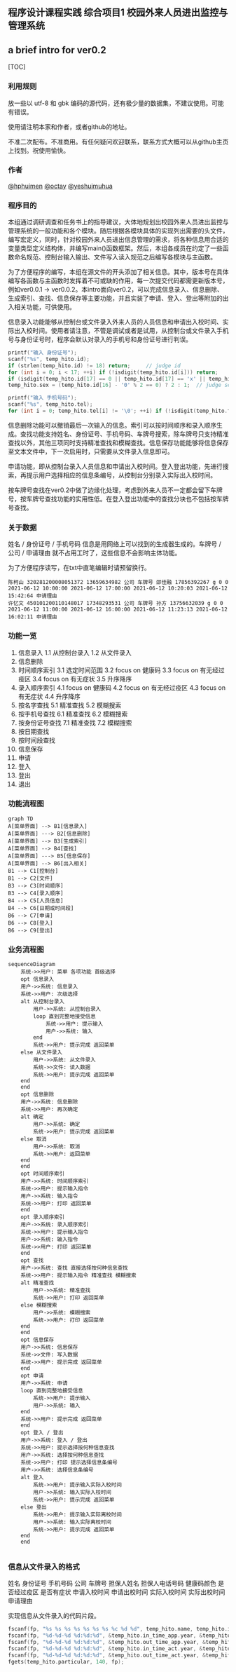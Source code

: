 ## 程序设计课程实践 综合项目1 校园外来人员进出监控与管理系统

## a brief intro for ver0.2

[TOC]

### 利用规则

放一些以 utf-8 和 gbk 编码的源代码，还有极少量的数据集，不建议使用。可能有错误。

使用请注明本家和作者，或者github的地址。

不准二次配布。不准商用。有任何疑问欢迎联系，联系方式大概可以从github主页上找到。祝使用愉快。

### 作者

[@hphuimen](https://github.com/hphuimen)  [@octay](https://github.com/octay)  [@yeshuimuhua](https://github.com/yeshuimuhua)  

### 程序目的

本组通过调研调查和任务书上的指导建议，大体地规划出校园外来人员进出监控与管理系统的一般功能和各个模块。随后根据各模块具体的实现列出需要的头文件，编写宏定义，同时，针对校园外来人员进出信息管理的需求，将各种信息用合适的变量类型定义结构体，并编写main()函数框架。然后，本组各成员在约定了一些函数命名规范、控制台输入输出、文件写入读入规范之后编写各模块与主函数。

为了方便程序的编写，本组在源文件的开头添加了相关信息。其中，版本号在具体编写各函数与主函数时发挥着不可或缺的作用，每一次提交代码都需更新版本号，例如ver0.0.1 → ver0.0.2。本intro面向ver0.2，可以完成信息录入、信息删除、生成索引、查找、信息保存等主要功能，并且实装了申请、登入、登出等附加的出入相关功能，可供使用。

信息录入功能能够从控制台或文件录入外来人员的人员信息和申请出入校时间、实际出入校时间。使用者请注意，不管是调试或者是试用，从控制台或文件录入手机号与身份证号时，程序会默认对录入的手机号和身份证号进行判误。

```c
printf("输入 身份证号");
scanf("%s", temp_hito.id);
if (strlen(temp_hito.id) != 18) return;     // judge id
for (int i = 0; i < 17; ++i) if (!isdigit(temp_hito.id[i])) return;
if (isdigit(temp_hito.id[17] == 0 || temp_hito.id[17] == 'x' || temp_hito.id[17] == 'X')) return;
temp_hito.sex = (temp_hito.id[16] - '0' % 2 == 0) ? 2 : 1;  // judge sex from id
```

```c
printf("输入 手机号码");
scanf("%s", temp_hito.tel);
for (int i = 0; temp_hito.tel[i] != '\0'; ++i) if (!isdigit(temp_hito.tel[i])) return;  // judge tel
```

信息删除功能可以撤销最后一次输入的信息。索引可以按时间顺序和录入顺序生成。查找功能支持姓名、身份证号、手机号码、车牌号搜索，除车牌号只支持精准查找以外，其他三项同时支持精准查找和模糊查找。信息保存功能能够将信息保存至文本文件中，下一次启用时，只需要从文件录入信息即可。

申请功能，即从控制台录入人员信息和申请出入校时间。登入登出功能，先进行搜索，再提示用户选择相应的信息条编号，从控制台分别录入实际出入校时间。

按车牌号查找在ver0.2中做了边缘化处理，考虑到外来人员不一定都会留下车牌号，按车牌号查找功能的实用性低。在登入登出功能中的查找分块也不包括按车牌号查找。

### 关于数据

姓名 / 身份证号 / 手机号码 信息是用网络上可以找到的生成器生成的。车牌号 / 公司 / 申请理由 就不占用工时了，这些信息不会影响主体功能。

为了方便程序读写，在txt中直笔编辑时请预留换行。

```
陈柯山 320281200008051372 13659634982 公司 车牌号 邵佳融 17856392267 g 0 0 2021-06-12 10:00:00 2021-06-12 17:00:00 2021-06-12 10:20:03 2021-06-12 15:42:64 申请理由
许忆文 450101200110148017 17348293531 公司 车牌号 孙方 13756632039 g 0 0 2021-06-12 11:00:00 2021-06-12 16:00:00 2021-06-12 11:23:13 2021-06-12 16:02:11 申请理由

```

### 功能一览

1. 信息录入
	1.1 从控制台录入
	1.2 从文件录入
2. 信息删除
3. 时间顺序索引
	3.1 选定时间范围
	3.2 focus on 健康码
	3.3 focus on 有无经过疫区
	3.4 focus on 有无症状
	3.5 升序降序
4. 录入顺序索引
	4.1 focus on 健康码
	4.2 focus on 有无经过疫区
	4.3 focus on 有无症状
	4.4 升序降序
5. 按名字查找
	5.1 精准查找
	5.2 模糊搜索
6. 按手机号查找
	6.1 精准查找
	6.2 模糊搜索
7. 按身份证号查找
	7.1 精准查找
	7.2 模糊搜索
8. 按日期查找
9. 按时间段查找
10. 信息保存
11. 申请
12. 登入
13. 登出
0. 退出

### 功能流程图

```mermaid
graph TD
A[菜单界面] --> B1[信息录入]
A[菜单界面] ---> B2[信息删除]
A[菜单界面] --> B3[生成索引]
A[菜单界面] --> B4[查找]
A[菜单界面] ---> B5[信息保存]
A[菜单界面] --> B6[出入相关]
B1 --> C1[控制台]
B1 --> C2[文件]
B3 --> C3[时间顺序]
B3 --> C4[录入顺序]
B4 --> C5[人员信息]
B4 --> C6[日期或时间段]
B6 --> C7[申请]
B6 --> C8[登入]
B6 --> C9[登出]
```

### 业务流程图

```mermaid
sequenceDiagram
    系统->>用户: 菜单 各项功能 首级选择
    opt 信息录入
    用户->>系统: 信息录入
    系统->>用户: 次级选择
    alt 从控制台录入
        用户->>系统: 从控制台录入
        loop 直到完整地接受信息
        	系统->>用户: 提示输入
        	用户->>系统: 输入
		end
		系统->>用户: 提示完成 返回菜单
    else 从文件录入
        用户->>系统: 从文件录入
        系统->>文件: 读入数据
        系统->>用户: 提示完成 返回菜单
    end
    end
    opt 信息删除
    用户->>系统: 信息删除
    系统->>用户: 再次确定
    alt 确定
        用户->>系统: 确定
		系统->>用户: 提示完成 返回菜单
    else 取消
        用户->>系统: 取消
        系统->>用户: 返回菜单
    end
    end
    opt 时间顺序索引
    用户->>系统: 时间顺序索引
    系统->>用户: 提示输入指令
    用户->>系统: 输入指令
    系统->>用户: 打印 返回菜单
    end
	opt 录入顺序索引
    用户->>系统: 录入顺序索引
    系统->>用户: 提示输入指令
    用户->>系统: 输入指令
    系统->>用户: 打印 返回菜单
    end
    opt 查找
    用户->>系统: 查找 直接选择按何种信息查找
    系统->>用户: 提示输入指令 精准查找 模糊搜索
    alt 精准查找
        用户->>系统: 精准查找
		系统->>用户: 打印 返回菜单
    else 模糊搜索
        用户->>系统: 模糊搜索
        系统->>用户: 打印 返回菜单
    end
    end
    opt 信息保存
    用户->>系统: 信息保存
	系统->>文件: 写入数据
	系统->>用户: 提示完成 返回菜单
    end
    opt 申请
    用户->>系统: 申请
    loop 直到完整地接受信息
        系统->>用户: 提示输入
        用户->>系统: 输入
	end
	系统->>用户: 提示完成 返回菜单
    end
    opt 登入 / 登出
    用户->>系统: 登入 / 登出
    系统->>用户: 提示选择按何种信息查找
    用户->>系统: 选择按何种信息查找
    系统->>用户: 打印 提示选择信息条编号
    用户->>系统: 选择信息条编号
    alt 登入
    	系统->>用户: 提示输入实际入校时间
        用户->>系统: 输入实际入校时间
		系统->>用户: 提示完成 返回菜单
    else 登出
    	系统->>用户: 提示输入实际离校时间
        用户->>系统: 输入实际离校时间
        系统->>用户: 提示完成 返回菜单
    end
    end
    
```

### 信息从文件录入的格式

姓名 身份证号 手机号码 公司 车牌号 担保人姓名 担保人电话号码 健康码颜色 是否经过疫区 是否有症状 申请入校时间 申请出校时间 实际入校时间 实际出校时间 申请理由

实现信息从文件录入的代码片段。

```c
fscanf(fp, "%s %s %s %s %s %s %s %c %d %d", temp_hito.name, temp_hito.id, temp_hito.tel, temp_hito.company, temp_hito.car_num, temp_hito.guarantee_name, temp_hito.guarantee_tel, &temp_hito.health_code, &temp_hito.is_area, &temp_hito.is_symptom);
fscanf(fp, "%d-%d-%d %d:%d:%d", &temp_hito.in_time_app.year, &temp_hito.in_time_app.mon, &temp_hito.in_time_app.day, &temp_hito.in_time_app.hour, &temp_hito.in_time_app.min, &temp_hito.in_time_app.sec);
fscanf(fp, "%d-%d-%d %d:%d:%d", &temp_hito.out_time_app.year, &temp_hito.out_time_app.mon, &temp_hito.out_time_app.day, &temp_hito.out_time_app.hour, &temp_hito.out_time_app.min, &temp_hito.out_time_app.sec);
fscanf(fp, "%d-%d-%d %d:%d:%d", &temp_hito.in_time_act.year, &temp_hito.in_time_act.mon, &temp_hito.in_time_act.day, &temp_hito.in_time_act.hour, &temp_hito.in_time_act.min, &temp_hito.in_time_act.sec);
fscanf(fp, "%d-%d-%d %d:%d:%d", &temp_hito.out_time_act.year, &temp_hito.out_time_act.mon, &temp_hito.out_time_act.day, &temp_hito.out_time_act.hour, &temp_hito.out_time_act.min, &temp_hito.out_time_act.sec);
fgets(temp_hito.particular, 140, fp);
```

